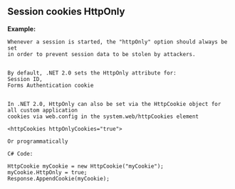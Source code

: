 
Session cookies HttpOnly
-------

**Example:**


	Whenever a session is started, the "httpOnly" option should always be set
	in order to prevent session data to be stolen by attackers.

	
    By default, .NET 2.0 sets the HttpOnly attribute for:
    Session ID,
    Forms Authentication cookie


    In .NET 2.0, HttpOnly can also be set via the HttpCookie object for all custom application 
    cookies via web.config in the system.web/httpCookies element

	<httpCookies httpOnlyCookies="true"> 

    Or programmatically

	C# Code:

	HttpCookie myCookie = new HttpCookie("myCookie");
	myCookie.HttpOnly = true;
	Response.AppendCookie(myCookie);
	

	
